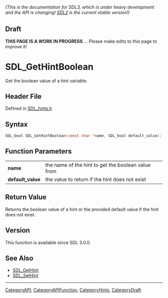 ###### (This is the documentation for SDL3, which is under heavy development and the API is changing! [SDL2](https://wiki.libsdl.org/SDL2/) is the current stable version!)

## Draft

**THIS PAGE IS A WORK IN PROGRESS** ... Please make edits to this page to improve it!


<!-- #*^*^*^*^*See https://wiki.libsdl.org/SGFunctions for details on editing this page*^*^*^*^* -->
# SDL_GetHintBoolean

Get the boolean value of a hint variable.

## Header File

Defined in [SDL_hints.h](https://github.com/libsdl-org/SDL/blob/main/include/SDL3/SDL_hints.h)

## Syntax

```c
SDL_bool SDL_GetHintBoolean(const char *name, SDL_bool default_value);

```

## Function Parameters

|                       |                                                    |
| --------------------- | -------------------------------------------------- |
| **name**              | the name of the hint to get the boolean value from |
| **default_value**     | the value to return if the hint does not exist     |

## Return Value

Returns the boolean value of a hint or the provided default value if the
hint does not exist.

## Version

This function is available since SDL 3.0.0.

## See Also

* [SDL_GetHint](SDL_GetHint)
* [SDL_SetHint](SDL_SetHint)

----
[CategoryAPI](CategoryAPI), [CategoryAPIFunction](CategoryAPIFunction), [CategoryHints](CategoryHints), [CategoryDraft](CategoryDraft)
<!-- #See the Style Guide for instructions on editing the footer. -->



